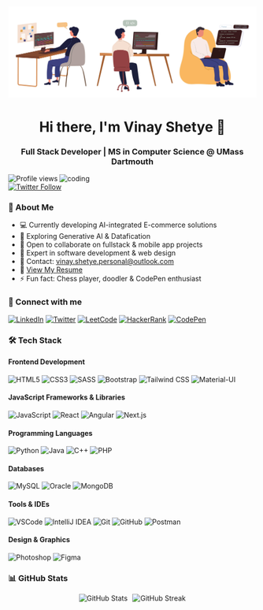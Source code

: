 ![Vinay Shetye Banner](https://github.com/VinayShetyeOfficial/Vinay-Shetye/blob/main/banner.jpg)

<div align="center">
  <h1>Hi there, I'm Vinay Shetye 👋</h1>
  <h3>Full Stack Developer | MS in Computer Science @ UMass Dartmouth</h3>
</div>

<div align="row">
  <img class="profile-image" src="https://user-images.githubusercontent.com/55389276/140866485-8fb1c876-9a8f-4d6a-98dc-08c4981eaf70.gif" alt="coding" width="400" align="right">
  
  <p align="left">
    <img src="https://komarev.com/ghpvc/?username=vinayshetyeofficial&label=Profile%20views&color=0e75b6&style=flat" alt="Profile views">
    <a href="https://twitter.com/vinayshetye_" target="_blank">
      <img src="https://img.shields.io/twitter/follow/vinayshetye_?logo=twitter&style=for-the-badge" alt="Twitter Follow">
    </a>
  </p>

  ### 🚀 About Me
  - 💻 Currently developing AI-integrated E-commerce solutions
  - 🤖 Exploring Generative AI & Datafication
  - 👥 Open to collaborate on fullstack & mobile app projects
  - 💬 Expert in software development & web design
  - 📧 Contact: vinay.shetye.personal@outlook.com
  - 📄 [View My Resume](https://vinayshetye.vercel.app/resume.pdf)
  - ⚡ Fun fact: Chess player, doodler & CodePen enthusiast
</div>

### 🤝 Connect with me
<p align="left">
  <a href="https://linkedin.com/in/vinay-shetye" target="_blank"><img src="https://img.shields.io/badge/LinkedIn-0077B5?style=for-the-badge&logo=linkedin&logoColor=white" alt="LinkedIn"/></a>
  <a href="https://twitter.com/vinayshetye_" target="_blank"><img src="https://img.shields.io/badge/Twitter-1DA1F2?style=for-the-badge&logo=twitter&logoColor=white" alt="Twitter"/></a>
  <a href="https://www.leetcode.com/vinayshetyeofficial" target="_blank"><img src="https://img.shields.io/badge/LeetCode-FFA116?style=for-the-badge&logo=leetcode&logoColor=white" alt="LeetCode"/></a>
  <a href="https://www.hackerrank.com/shetye_vinay_of1" target="_blank"><img src="https://img.shields.io/badge/HackerRank-2EC866?style=for-the-badge&logo=hackerrank&logoColor=white" alt="HackerRank"/></a>
  <a href="https://codepen.io/VinayShetye" target="_blank"><img src="https://img.shields.io/badge/CodePen-000000?style=for-the-badge&logo=codepen&logoColor=white" alt="CodePen"/></a>
</p>

### 🛠️ Tech Stack

#### Frontend Development
![HTML5](https://img.shields.io/badge/HTML5-E34F26?style=for-the-badge&logo=html5&logoColor=white)
![CSS3](https://img.shields.io/badge/CSS3-1572B6?style=for-the-badge&logo=css3&logoColor=white)
![SASS](https://img.shields.io/badge/Sass-CC6699?style=for-the-badge&logo=sass&logoColor=white)
![Bootstrap](https://img.shields.io/badge/Bootstrap-563D7C?style=for-the-badge&logo=bootstrap&logoColor=white)
![Tailwind CSS](https://img.shields.io/badge/Tailwind%20CSS-06B6D4?style=for-the-badge&logo=tailwind-css&logoColor=white)
![Material-UI](https://img.shields.io/badge/Material%20UI-0081CB?style=for-the-badge&logo=material-ui&logoColor=white)

#### JavaScript Frameworks & Libraries
![JavaScript](https://img.shields.io/badge/JavaScript-F7DF1E?style=for-the-badge&logo=javascript&logoColor=black)
![React](https://img.shields.io/badge/React-20232A?style=for-the-badge&logo=react&logoColor=61DAFB)
![Angular](https://img.shields.io/badge/Angular-DD0031?style=for-the-badge&logo=angular&logoColor=white)
![Next.js](https://img.shields.io/badge/Next.js-000000?style=for-the-badge&logo=next.js&logoColor=white)

#### Programming Languages
![Python](https://img.shields.io/badge/Python-3776AB?style=for-the-badge&logo=python&logoColor=white)
![Java](https://img.shields.io/badge/Java-ED8B00?style=for-the-badge&logo=openjdk&logoColor=white)
![C++](https://img.shields.io/badge/C++-00599C?style=for-the-badge&logo=cplusplus&logoColor=white)
![PHP](https://img.shields.io/badge/PHP-777BB4?style=for-the-badge&logo=php&logoColor=white)

#### Databases
![MySQL](https://img.shields.io/badge/MySQL-005C84?style=for-the-badge&logo=mysql&logoColor=white)
![Oracle](https://img.shields.io/badge/Oracle-F80000?style=for-the-badge&logo=oracle&logoColor=white)
![MongoDB](https://img.shields.io/badge/MongoDB-4EA94B?style=for-the-badge&logo=mongodb&logoColor=white)

#### Tools & IDEs
![VSCode](https://img.shields.io/badge/VS%20Code-007ACC?style=for-the-badge&logo=visual-studio-code&logoColor=white)
![IntelliJ IDEA](https://img.shields.io/badge/IntelliJ%20IDEA-000000?style=for-the-badge&logo=intellij-idea&logoColor=white)
![Git](https://img.shields.io/badge/Git-F05032?style=for-the-badge&logo=git&logoColor=white)
![GitHub](https://img.shields.io/badge/GitHub-181717?style=for-the-badge&logo=github&logoColor=white)
![Postman](https://img.shields.io/badge/Postman-FF6C37?style=for-the-badge&logo=postman&logoColor=white)

#### Design & Graphics
![Photoshop](https://img.shields.io/badge/Adobe%20Photoshop-31A8FF?style=for-the-badge&logo=adobe%20photoshop&logoColor=white)
![Figma](https://img.shields.io/badge/Figma-000000?style=for-the-badge&logo=figma&logoColor=white)

### 📊 GitHub Stats

<div style="display: flex; flex-wrap: wrap; gap: 10px; justify-content: center;">
  <img style="height:200px; max-width:400px;" src="https://github-readme-stats.vercel.app/api?username=vinayshetyeofficial&show_icons=true&theme=radical&hide_border=true" alt="GitHub Stats" />
  <img style="height:200px; max-width:400px;" src="https://github-readme-streak-stats.herokuapp.com?user=vinayshetyeofficial&theme=radical&hide_border=true" alt="GitHub Streak" />
</div>

